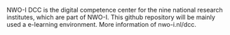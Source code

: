 NWO-I DCC is the digital competence center for the nine national research institutes, which are part of NWO-I. This github repository will be mainly used a e-learning environment. 
More information of nwo-i.nl/dcc.
